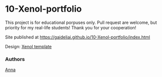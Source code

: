 # 10-Xenol-portfolio

This project is for educational porpuses only. Pull request are welcome, but priority for my real-life students! Thank you for your cooperation!

Site published at https://gaideliai.github.io/10-Xenol-portfolio/index.html

Design: [Xenol template](http://tuongnam.com.vn/xenol/)

### Authors
[Anna](https://github.com/gaideliai)
